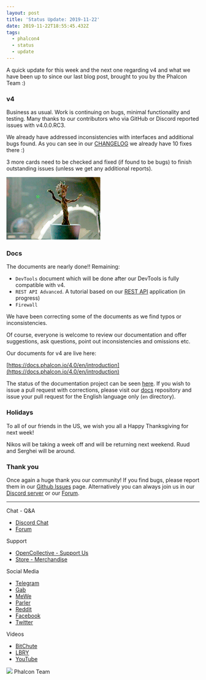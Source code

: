 ```yaml
---
layout: post
title: 'Status Update: 2019-11-22'
date: 2019-11-22T18:55:45.432Z
tags:
  - phalcon4
  - status
  - update
---
```

A quick update for this week and the next one regarding v4 and what we have been up to since our last blog post, brought to you by the Phalcon Team :)

<!--more-->

### v4
Business as usual. Work is continuing on bugs, minimal functionality and testing. Many thanks to our contributors who via GitHub or Discord reported issues with v4.0.0.RC3.

We already have addressed inconsistencies with interfaces and additional bugs found. As you can see in our [CHANGELOG](https://github.com/phalcon/cphalcon/blob/4.0.x/CHANGELOG-4.0.md) we already have 10 fixes there :)

3 more cards need to be checked and fixed (if found to be bugs) to finish outstanding issues (unless we get any additional reports).

![](/assets/files/groot.gif)

### Docs
The documents are nearly done!! Remaining:

- `DevTools` document which will be done after our DevTools is fully compatible with v4.
- `REST API Advanced`. A tutorial based on our [REST API](https://github.com/phalcon/rest-api) application (in progress)
- `Firewall`

We have been correcting some of the documents as we find typos or inconsistencies. 

Of course, everyone is welcome to review our documentation and offer suggestions, ask questions, point out inconsistencies and omissions etc.

Our documents for v4 are live here:

[https://docs.phalcon.io/4.0/en/introduction](https://docs.phalcon.io/4.0/en/introduction)

The status of the documentation project can be seen [here](https://github.com/phalcon/docs/issues/2322). If you wish to issue a pull request with corrections, please visit our [docs](https://github.com/phalcon/docs) repository and issue your pull request for the English language only (`en` directory).

### Holidays
To all of our friends in the US, we wish you all a Happy Thanksgiving for next week!

Nikos will be taking a week off and will be returning next weekend. Ruud and Serghei will be around.

### Thank you

Once again a huge thank you our community! If you find bugs, please report them in our [Github Issues](https://github.com/phalcon/cphalcon/issues) page. Alternatively you can always join us in our [Discord server](https://phalcon.io/discord) or our [Forum](https://phalcon.io/forum).

<hr>

Chat - Q&A

* [Discord Chat](https://phalcon.io/discord)
* [Forum](https://phalcon.link/forum)

Support

* [OpenCollective - Support Us](https://phalcon.io/fund)
* [Store - Merchandise](https://phalcon.io/store)

Social Media

* [Telegram](https://phalcon.io/telegram)
* [Gab](https://phalcon.io/gab)
* [MeWe](https://phalcon.io/mewe)
* [Parler](https://phalcon.io/parler)
* [Reddit](https://phalcon.io/reddit)
* [Facebook](https://phalcon.io/fb)
* [Twitter](https://phalcon.io/t)

Videos

* [BitChute](https://phalcon.io/bitchute)
* [LBRY](https://phalcon.io/lbry)
* [YouTube](https://phalcon.io/youtube)

![](https://assets.phalcon.io/phalcon/images/emoji/heart.png) Phalcon Team
